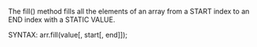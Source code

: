 The fill() method fills all the elements of an array from a START index to an END index with a STATIC VALUE.

SYNTAX:
arr.fill(value[, start[, end]]);

